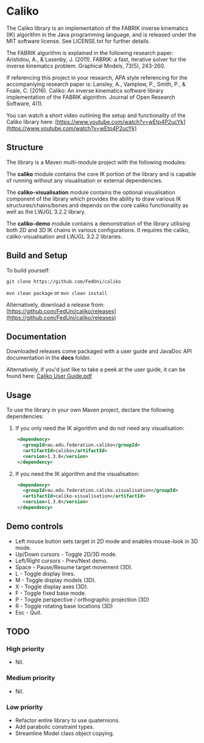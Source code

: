 # Caliko
The Caliko library is an implementation of the FABRIK inverse kinematics (IK) algorithm in the Java programming language, and is released under the MIT software license. See LICENSE.txt for further details.

The FABRIK algorithm is explained in the following research paper:
Aristidou, A., & Lasenby, J. (2011). FABRIK: a fast, iterative solver for the inverse kinematics problem. Graphical Models, 73(5), 243-260.

If referencing this project in your research, APA style referencing for the accompaniying research paper is:
Lansley, A., Vamplew, P., Smith, P., & Foale, C. (2016). Caliko: An inverse kinematics software library implementation of the FABRIK algorithm. Journal of Open Research Software, 4(1).

You can watch a short video outlining the setup and functionality of the Caliko library here:
[https://www.youtube.com/watch?v=wEtp4P2ucYk](https://www.youtube.com/watch?v=wEtp4P2ucYk)

## Structure

The library is a Maven multi-module project with the following modules:

The **caliko** module contains the core IK portion of the library and is capable of running without any visualisation or external dependencies. 

The **caliko-visualisation** module contains the optional visualisation component of the library which provides the ability to draw various IK structures/chains/bones and depends on the core caliko functionality as well as the LWJGL 3.2.2 library.

The **caliko-demo** module contains a demonstration of the library utilising both 2D and 3D IK chains in various configurations. It requires the caliko, caliko-visualisation and LWJGL 3.2.2 libraries.

## Build and Setup ##

To build yourself:

`git clone https://github.com/FedUni/caliko`

`mvn clean package` or `mvn clean install`

Alternatively, download a release from: 
[https://github.com/FedUni/caliko/releases](https://github.com/FedUni/caliko/releases)

## Documentation ##

Downloaded releases come packaged with a user guide and JavaDoc API documentation in the **docs** folder.

Alternatively, if you'd just like to take a peek at the user guide, it can be found here: [Caliko User Guide.pdf](https://github.com/FedUni/caliko/blob/master/caliko-distribution/src/site/docs/caliko-user-guide.pdf)

## Usage ##

To use the library in your own Maven project, declare the following dependencies:

1) If you only need the IK algorithm and do not need any visualisation:

```xml
    <dependency>
      <groupId>au.edu.federation.caliko</groupId>
      <artifactId>caliko</artifactId>
      <version>1.3.8</version>
    </dependency> 
```

2) If you need the IK algorithm and the visualisation:

```xml
    <dependency>
      <groupId>au.edu.federation.caliko.visualisation</groupId>
      <artifactId>caliko-visualisation</artifactId>
      <version>1.3.8</version>
    </dependency> 
```

## Demo controls ##

- Left mouse button sets target in 2D mode and enables mouse-look in 3D mode.
- Up/Down cursors - Toggle 2D/3D mode.
- Left/Right cursors - Prev/Next demo.
- Space - Pause/Resume target movement (3D).
- L - Toggle display lines.
- M - Toggle display models (3D).
- X - Toggle display axes (3D).
- F - Toggle fixed base mode.
- P - Toggle perspective / orthographic projection (3D)
- R - Toggle rotating base locations (3D)
- Esc - Quit.

## TODO ##

### High priority ##
- Nil.

### Medium priority ##
- Nil.

### Low priority ##
- Refactor entire library to use quaternions.
- Add parabolic constraint types.
- Streamline Model class object copying.
